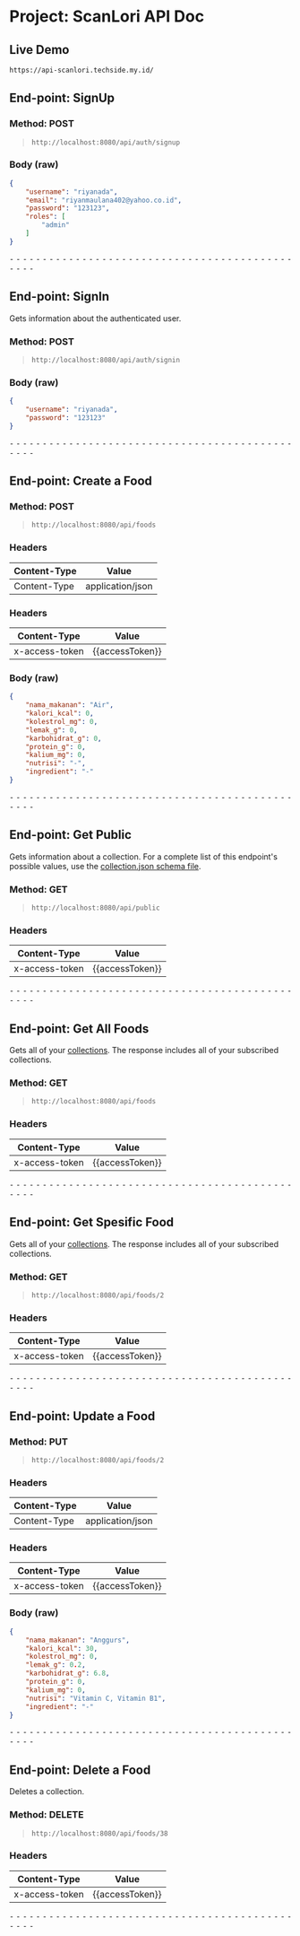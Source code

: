 # Project: ScanLori API Doc

## Live Demo
```sh
https://api-scanlori.techside.my.id/
```

## End-point: SignUp
### Method: POST
>```
>http://localhost:8080/api/auth/signup
>```
### Body (**raw**)

```json
{
    "username": "riyanada",
    "email": "riyanmaulana402@yahoo.co.id",
    "password": "123123",
    "roles": [
        "admin"
    ]
}
```


⁃ ⁃ ⁃ ⁃ ⁃ ⁃ ⁃ ⁃ ⁃ ⁃ ⁃ ⁃ ⁃ ⁃ ⁃ ⁃ ⁃ ⁃ ⁃ ⁃ ⁃ ⁃ ⁃ ⁃ ⁃ ⁃ ⁃ ⁃ ⁃ ⁃ ⁃ ⁃ ⁃ ⁃ ⁃ ⁃ ⁃ ⁃ ⁃ ⁃ ⁃ ⁃ ⁃ ⁃ ⁃ ⁃ ⁃

## End-point: SignIn
Gets information about the authenticated user.
### Method: POST
>```
>http://localhost:8080/api/auth/signin
>```
### Body (**raw**)

```json
{
    "username": "riyanada",
    "password": "123123"
}
```


⁃ ⁃ ⁃ ⁃ ⁃ ⁃ ⁃ ⁃ ⁃ ⁃ ⁃ ⁃ ⁃ ⁃ ⁃ ⁃ ⁃ ⁃ ⁃ ⁃ ⁃ ⁃ ⁃ ⁃ ⁃ ⁃ ⁃ ⁃ ⁃ ⁃ ⁃ ⁃ ⁃ ⁃ ⁃ ⁃ ⁃ ⁃ ⁃ ⁃ ⁃ ⁃ ⁃ ⁃ ⁃ ⁃ ⁃

## End-point: Create a Food
### Method: POST
>```
>http://localhost:8080/api/foods
>```
### Headers

|Content-Type|Value|
|---|---|
|Content-Type|application/json|


### Headers

|Content-Type|Value|
|---|---|
|x-access-token|{{accessToken}}|


### Body (**raw**)

```json
{
    "nama_makanan": "Air",
    "kalori_kcal": 0,
    "kolestrol_mg": 0,
    "lemak_g": 0,
    "karbohidrat_g": 0,
    "protein_g": 0,
    "kalium_mg": 0,
    "nutrisi": "-",
    "ingredient": "-"
}
```

⁃ ⁃ ⁃ ⁃ ⁃ ⁃ ⁃ ⁃ ⁃ ⁃ ⁃ ⁃ ⁃ ⁃ ⁃ ⁃ ⁃ ⁃ ⁃ ⁃ ⁃ ⁃ ⁃ ⁃ ⁃ ⁃ ⁃ ⁃ ⁃ ⁃ ⁃ ⁃ ⁃ ⁃ ⁃ ⁃ ⁃ ⁃ ⁃ ⁃ ⁃ ⁃ ⁃ ⁃ ⁃ ⁃ ⁃

## End-point: Get Public
Gets information about a collection. For a complete list of this endpoint's possible values, use the [collection.json schema file](https://schema.postman.com/json/collection/v2.1.0/collection.json).
### Method: GET
>```
>http://localhost:8080/api/public
>```
### Headers

|Content-Type|Value|
|---|---|
|x-access-token|{{accessToken}}|

⁃ ⁃ ⁃ ⁃ ⁃ ⁃ ⁃ ⁃ ⁃ ⁃ ⁃ ⁃ ⁃ ⁃ ⁃ ⁃ ⁃ ⁃ ⁃ ⁃ ⁃ ⁃ ⁃ ⁃ ⁃ ⁃ ⁃ ⁃ ⁃ ⁃ ⁃ ⁃ ⁃ ⁃ ⁃ ⁃ ⁃ ⁃ ⁃ ⁃ ⁃ ⁃ ⁃ ⁃ ⁃ ⁃ ⁃

## End-point: Get All Foods
Gets all of your [collections](https://www.getpostman.com/docs/collections). The response includes all of your subscribed collections.
### Method: GET
>```
>http://localhost:8080/api/foods
>```
### Headers

|Content-Type|Value|
|---|---|
|x-access-token|{{accessToken}}|

⁃ ⁃ ⁃ ⁃ ⁃ ⁃ ⁃ ⁃ ⁃ ⁃ ⁃ ⁃ ⁃ ⁃ ⁃ ⁃ ⁃ ⁃ ⁃ ⁃ ⁃ ⁃ ⁃ ⁃ ⁃ ⁃ ⁃ ⁃ ⁃ ⁃ ⁃ ⁃ ⁃ ⁃ ⁃ ⁃ ⁃ ⁃ ⁃ ⁃ ⁃ ⁃ ⁃ ⁃ ⁃ ⁃ ⁃

## End-point: Get Spesific Food
Gets all of your [collections](https://www.getpostman.com/docs/collections). The response includes all of your subscribed collections.
### Method: GET
>```
>http://localhost:8080/api/foods/2
>```
### Headers

|Content-Type|Value|
|---|---|
|x-access-token|{{accessToken}}|

⁃ ⁃ ⁃ ⁃ ⁃ ⁃ ⁃ ⁃ ⁃ ⁃ ⁃ ⁃ ⁃ ⁃ ⁃ ⁃ ⁃ ⁃ ⁃ ⁃ ⁃ ⁃ ⁃ ⁃ ⁃ ⁃ ⁃ ⁃ ⁃ ⁃ ⁃ ⁃ ⁃ ⁃ ⁃ ⁃ ⁃ ⁃ ⁃ ⁃ ⁃ ⁃ ⁃ ⁃ ⁃ ⁃ ⁃

## End-point: Update a Food
### Method: PUT
>```
>http://localhost:8080/api/foods/2
>```
### Headers

|Content-Type|Value|
|---|---|
|Content-Type|application/json|


### Headers

|Content-Type|Value|
|---|---|
|x-access-token|{{accessToken}}|


### Body (**raw**)

```json
{
    "nama_makanan": "Anggurs",
    "kalori_kcal": 30,
    "kolestrol_mg": 0,
    "lemak_g": 0.2,
    "karbohidrat_g": 6.8,
    "protein_g": 0,
    "kalium_mg": 0,
    "nutrisi": "Vitamin C, Vitamin B1",
    "ingredient": "-"
}
```


⁃ ⁃ ⁃ ⁃ ⁃ ⁃ ⁃ ⁃ ⁃ ⁃ ⁃ ⁃ ⁃ ⁃ ⁃ ⁃ ⁃ ⁃ ⁃ ⁃ ⁃ ⁃ ⁃ ⁃ ⁃ ⁃ ⁃ ⁃ ⁃ ⁃ ⁃ ⁃ ⁃ ⁃ ⁃ ⁃ ⁃ ⁃ ⁃ ⁃ ⁃ ⁃ ⁃ ⁃ ⁃ ⁃ ⁃

## End-point: Delete a Food
Deletes a collection.
### Method: DELETE
>```
>http://localhost:8080/api/foods/38
>```
### Headers

|Content-Type|Value|
|---|---|
|x-access-token|{{accessToken}}|



⁃ ⁃ ⁃ ⁃ ⁃ ⁃ ⁃ ⁃ ⁃ ⁃ ⁃ ⁃ ⁃ ⁃ ⁃ ⁃ ⁃ ⁃ ⁃ ⁃ ⁃ ⁃ ⁃ ⁃ ⁃ ⁃ ⁃ ⁃ ⁃ ⁃ ⁃ ⁃ ⁃ ⁃ ⁃ ⁃ ⁃ ⁃ ⁃ ⁃ ⁃ ⁃ ⁃ ⁃ ⁃ ⁃ ⁃
